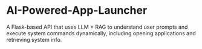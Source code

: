 # AI-Powered-App-Launcher
A Flask-based API that uses LLM + RAG to understand user prompts and execute system commands dynamically, including opening applications and retrieving system info.
